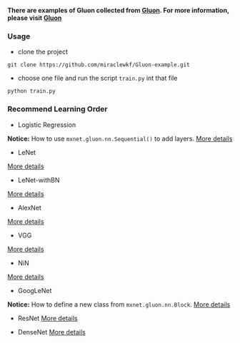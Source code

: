 ﻿**There are examples of Gluon collected from [Gluon](http://zh.gluon.ai/). For more information, please visit [Gluon](http://zh.gluon.ai/)**

### Usage
* clone the project

`git clone https://github.com/miraclewkf/Gluon-example.git`

* choose one file and run the script `train.py` int that file

`python train.py`

### Recommend Learning Order

* Logistic Regression

**Notice:** How to use `mxnet.gluon.nn.Sequential()` to add layers.
[More details](http://zh.gluon.ai/chapter_supervised-learning/softmax-regression-gluon.html)

* LeNet

[More details](http://zh.gluon.ai/chapter_convolutional-neural-networks/cnn-gluon.html)

* LeNet-withBN

[More details](http://zh.gluon.ai/chapter_convolutional-neural-networks/batch-norm-gluon.html)

* AlexNet

[More details](http://zh.gluon.ai/chapter_convolutional-neural-networks/alexnet-gluon.html)

* VGG

[More details](http://zh.gluon.ai/chapter_convolutional-neural-networks/vgg-gluon.html)

* NiN

[More details](http://zh.gluon.ai/chapter_convolutional-neural-networks/nin-gluon.html)

* GoogLeNet

**Notice:** How to define a new class from `mxnet.gluon.nn.Block`.
[More details](http://zh.gluon.ai/chapter_convolutional-neural-networks/googlenet-gluon.html)

* ResNet
[More details](http://zh.gluon.ai/chapter_convolutional-neural-networks/resnet-gluon.html)

* DenseNet
[More details](http://zh.gluon.ai/chapter_convolutional-neural-networks/densenet-gluon.html)

